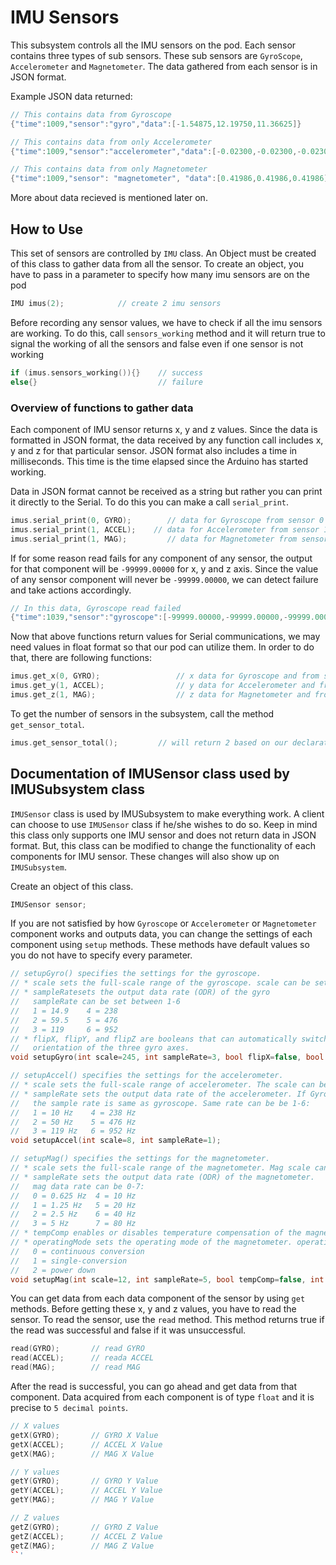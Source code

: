 # IMU Sensors

This subsystem controls all the IMU sensors on the pod. Each sensor contains three types of sub sensors.
These sub sensors are `GyroScope`, `Accelerometer` and `Magnetometer`. The data gathered from each sensor is in JSON format.

Example JSON data returned:

```C++
// This contains data from Gyroscope
{"time":1009,"sensor":"gyro","data":[-1.54875,12.19750,11.36625]}

// This contains data from only Accelerometer
{"time":1009,"sensor":"accelerometer","data":[-0.02300,-0.02300,-0.02300]}

// This contains data from only Magnetometer
{"time":1009,"sensor": "magnetometer", "data":[0.41986,0.41986,0.41986]}
```

More about data recieved is mentioned later on.

## How to Use

This set of sensors are controlled by `IMU` class. An Object must be created of this class to gather data from all the sensor. To create an object, you have to pass in a parameter to specify how many imu sensors are on the pod

```C++
IMU imus(2);            // create 2 imu sensors
```

Before recording any sensor values, we have to check if all the imu sensors are working. To do this, call `sensors_working` method and it will return true to signal the working of all the sensors and false even if one sensor is not working

```C++
if (imus.sensors_working()){}    // success
else{}                           // failure
```

### Overview of functions to gather data
Each component of IMU sensor returns x, y and z values. Since the data is formatted in JSON format, the data received by any function call includes x, y and z for that particular sensor. JSON format also includes a time in milliseconds. This time is the time elapsed since the Arduino has started working.

Data in JSON format cannot be received as a string but rather you can print it directly to the Serial. To do this you can make
a call `serial_print`.

```C++
imus.serial_print(0, GYRO);        // data for Gyroscope from sensor 0
imus.serial_print(1, ACCEL);    // data for Accelerometer from sensor 1
imus.serial_print(1, MAG);         // data for Magnetometer from sensor 1
```

If for some reason read fails for any component of any sensor, the output for that component will be `-99999.00000` for x, y and z axis.
Since the value of any sensor component will never be `-99999.00000`, we can detect failure and take actions accordingly.

```C++
// In this data, Gyroscope read failed
{"time":1039,"sensor":"gyroscope":[-99999.00000,-99999.00000,-99999.00000]}
```

Now that above functions return values for Serial communications, we may need values in float format so that our pod can utilize them.
In order to do that, there are following functions:
 
```C++
imus.get_x(0, GYRO);                 // x data for Gyroscope and from sensor 0
imus.get_y(1, ACCEL);                // y data for Accelerometer and from sensor 1
imus.get_z(1, MAG);                  // z data for Magnetometer and from sensor 1
```



To get the number of sensors in the subsystem, call the method `get_sensor_total`. 

```C++
imus.get_sensor_total();         // will return 2 based on our declaration of the object above
```

## Documentation of IMUSensor class used by IMUSubsystem class

`IMUSensor` class is used by IMUSubsystem to make everything work. A client can choose to use `IMUSensor` class if he/she wishes to do so. Keep in mind this class only supports one IMU sensor and does not return data in JSON format. But, this class can be modified to change the functionality of each components for IMU sensor. These changes will also show up on `IMUSubsystem`.

Create an object of this class.

```C++
IMUSensor sensor;
```	

If you are not satisfied by how `Gyroscope` or `Accelerometer` or `Magnetometer` component works and outputs data, you can change  the settings of each component using `setup` methods. These methods have default values so you do not have to specify every parameter.

```C++
// setupGyro() specifies the settings for the gyroscope.
// * scale sets the full-scale range of the gyroscope. scale can be set to either 245, 500, or 2000
// * sampleRatesets the output data rate (ODR) of the gyro
//   sampleRate can be set between 1-6
// 	 1 = 14.9    4 = 238
//   2 = 59.5    5 = 476
//   3 = 119     6 = 952
// * flipX, flipY, and flipZ are booleans that can automatically switch the positive/negative
//   orientation of the three gyro axes.
void setupGyro(int scale=245, int sampleRate=3, bool flipX=false, bool flipY=false, bool flipZ=false);

// setupAccel() specifies the settings for the accelerometer.
// * scale sets the full-scale range of accelerometer. The scale can be 2, 4, 8 or 16
// * sampleRate sets the output data rate of the accelerometer. If Gyroscope is running,
//   the sample rate is same as gyroscope. Same rate can be be 1-6:
//   1 = 10 Hz    4 = 238 Hz
//   2 = 50 Hz    5 = 476 Hz
//   3 = 119 Hz   6 = 952 Hz
void setupAccel(int scale=8, int sampleRate=1);

// setupMag() specifies the settings for the magnetometer.
// * scale sets the full-scale range of the magnetometer. Mag scale can be 4, 8, 12, or 16
// * sampleRate sets the output data rate (ODR) of the magnetometer.
//   mag data rate can be 0-7:
//   0 = 0.625 Hz  4 = 10 Hz
//   1 = 1.25 Hz   5 = 20 Hz
//   2 = 2.5 Hz    6 = 40 Hz
//   3 = 5 Hz      7 = 80 Hz
// * tempComp enables or disables temperature compensation of the magnetometer.
// * operatingMode sets the operating mode of the magnetometer. operatingMode can be 0-2:
//   0 = continuous conversion
//   1 = single-conversion
//   2 = power down
void setupMag(int scale=12, int sampleRate=5, bool tempComp=false, int operatingMode=0);
```

You can get data from each data component of the sensor by using `get` methods. Before getting these x, y and z values, you have to read the sensor.
To read the sensor, use the `read` method. This method returns true if the read was successful and false if it was unsuccessful.

```C++
read(GYRO);       // read GYRO
read(ACCEL);      // reada ACCEL
read(MAG);        // read MAG
```

After the read is successful, you can go ahead and get data from that component. Data acquired from each component is of type `float` and it is precise to `5 decimal points`.

```C++
// X values
getX(GYRO);       // GYRO X Value
getX(ACCEL);      // ACCEL X Value
getX(MAG);        // MAG X Value

// Y values
getY(GYRO);       // GYRO Y Value
getY(ACCEL);      // ACCEL Y Value
getY(MAG);        // MAG Y Value

// Z values
getZ(GYRO);       // GYRO Z Value
getZ(ACCEL);      // ACCEL Z Value
getZ(MAG);        // MAG Z Value
``'